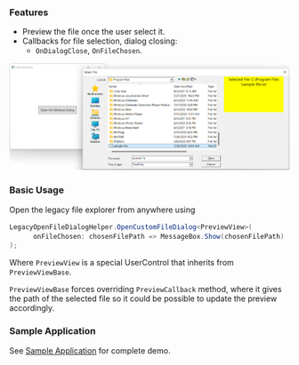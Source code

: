 ### Features
- Preview the file once the user select it.
- Callbacks for file selection, dialog closing: 
    - `OnDialogClose`, `OnFileChosen`.

![Demo Image](res/demo.png)

### Basic Usage

Open the legacy file explorer from anywhere using

```cs
LegacyOpenFileDialogHelper.OpenCustomFileDialog<PreviewView>(
      onFileChosen: chosenFilePath => MessageBox.Show(chosenFilePath)
);
```

Where `PreviewView` is a special UserControl that inherits from `PreviewViewBase`.

`PreviewViewBase` forces overriding `PreviewCallback` method, where it gives the path of the selected file so it could be possible to update the preview accordingly.

### Sample Application

See [Sample Application](./LegacyWinExplorerWithPreviewPanel.Sample) for complete demo.